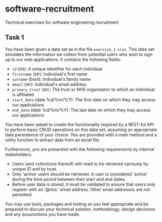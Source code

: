 # software-recruitment
Technical exercises for software engineering recruitment

## Task 1

You have been given a data set as in the file `exercise_1.xlsx`.
This data set simulates the information we collect from potential users who wish to sign up to our web applications. It contains the following fields:

* `id` (int): A unique identifier for each individual
* `firstname` (str): Individual's first name
* `surname` (bool): Individual's family name
* `email` (str): Individual's email address
* `primary_trust` (str): The trust or NHS organisaton to which an individual is affiliated
* `start_date` (date %d/%m/%Y): The first date on which they may access our applications
* `end_date` (date %d/%m/%Y): The last date on which they may access our applications

You have been asked to create the functionality required by a REST-ful API to perform basic CRUD operations on this data set, assuming an appropriate data persistence of your choice.
You are provided with a main method and a utility function to extract data from an excel file.

Furthermore, you are presented with the following requirements by internal stakeholders:
 * Users (and collections thereof) will need to be retrieved variously by unique ID and by trust.
 * Only 'active' users should be retrieved. A user is considered 'active' during the time period between their start and end dates.
 * Before user data is stored, it must be validated to ensure that users only register with an '@nhs.' email address. Other email addresses are not permitted.

You may use tools, packages and testing as you feel appropriate and be prepared to discuss your technical solution, methodology, design decisions and any assumotions you have made.